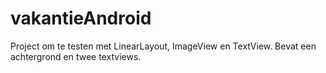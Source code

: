 # vakantieAndroid

Project om te testen met LinearLayout, ImageView en TextView. Bevat een achtergrond en twee textviews.
